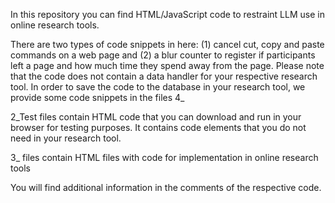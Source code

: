 In this repository you can find HTML/JavaScript code to restraint LLM use in online research tools.

There are two types of code snippets in here: (1) cancel cut, copy and paste commands on a web page and (2) a blur counter to register if participants left a page and how much time they spend away from the page. Please note that the code does not contain a data handler for your respective research tool. In order to save the code to the database in your research tool, we provide some code snippets in the files 4_

 2_Test files contain HTML code that you can download and run in your browser for testing purposes. It contains code elements that you do not need in your research tool.

 3_ files contain HTML files with code for implementation in online research tools

 


You will find additional information in the comments of the respective code.
